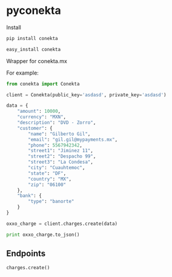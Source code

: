 pyconekta
=========

Install

```sh
pip install conekta
```

```sh
easy_install conekta
```

Wrapper for conekta.mx


For example:

```python
from conekta import Conekta

client = Conekta(public_key='asdasd', private_key='asdasd')

data = {
    "amount": 10000,
    "currency": "MXN",
    "description": "DVD - Zorro",
    "customer": {
        "name": "Gilberto Gil",
        "email": "gil.gil@mypayments.mx",
        "phone": 5567942342,
        "street1": "Jiminez 11",
        "street2": "Despacho 99",
        "street3": "La Condesa",
        "city": "Cuauhtemoc",
        "state": "DF",
        "country": "MX",
        "zip": "06100"
    },
    "bank": {
        "type": "banorte"
    }
}

oxxo_charge = client.charges.create(data)

print oxxo_charge.to_json()

```

## Endpoints

```
charges.create()
```

